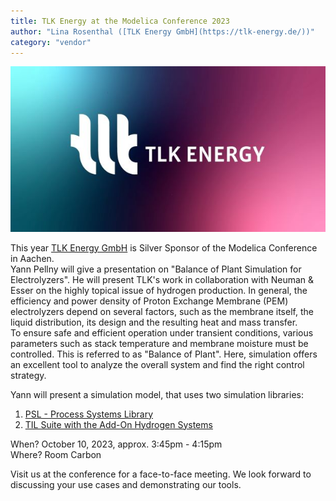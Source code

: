 ```yaml
---
title: TLK Energy at the Modelica Conference 2023
author: "Lina Rosenthal ([TLK Energy GmbH](https://tlk-energy.de/))"
category: "vendor"
---
```


![TLK Energy Logo](TLK_Energy_Logo.jpg "TLK Energy")

This year [TLK Energy GmbH](https://tlk-energy.de/) is Silver Sponsor of the Modelica Conference in Aachen.<br>
Yann Pellny will give a presentation on "Balance of Plant Simulation for Electrolyzers". He will present TLK's work in collaboration with Neuman & Esser on the highly topical issue of hydrogen production.
In general, the efficiency and power density of Proton Exchange Membrane (PEM) electrolyzers depend on several factors, such as the membrane itself, the liquid distribution, its design and the resulting heat and mass transfer.<br>
To ensure safe and efficient operation under transient conditions, various parameters such as stack temperature and membrane moisture must be controlled.
This is referred to as "Balance of Plant". Here, simulation offers an excellent tool to analyze the overall system and find the right control strategy.<br>

Yann will present a simulation model, that uses two simulation libraries:
1. [PSL - Process Systems Library](https://tlk-energy.de/en/software/process-systems-library)
2. [TIL Suite with the Add-On Hydrogen Systems](https://tlk-energy.de/en/software/til-suite)

When? October 10, 2023, approx. 3:45pm - 4:15pm<br>
Where? Room Carbon

Visit us at the conference for a face-to-face meeting. We look forward to discussing your use cases and demonstrating our tools.
